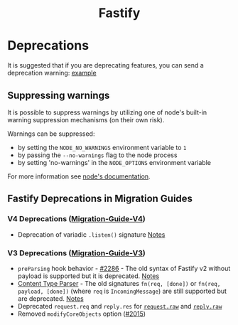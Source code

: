 <h1 align="center">Fastify</h1>

# Deprecations

It is suggested that if you are deprecating features, 
you can send a deprecation warning: 
[example](https://github.com/fastify/process-warning/blob/master/examples/example.js)
## Suppressing warnings

It is possible to suppress warnings by utilizing one of node's built-in 
warning suppression mechanisms (on their own risk).

Warnings can be suppressed:

- by setting the `NODE_NO_WARNINGS` environment variable to `1`
- by passing the `--no-warnings` flag to the node process
- by setting 'no-warnings' in the `NODE_OPTIONS` environment variable

For more information see 
[node's documentation](https://nodejs.org/api/cli.html).

## Fastify Deprecations in Migration Guides

### V4 Deprecations ([Migration-Guide-V4](Migration-Guide-V34.md))
 - Deprecation of variadic `.listen()` signature [Notes](Migration-Guide-V4.md#deprecation-of-variadic-listen-signature)


### V3 Deprecations ([Migration-Guide-V3](Migration-Guide-V3.md))
 - `preParsing` hook behavior - 
 [#2286](https://github.com/fastify/fastify/pull/2286) - The old syntax
of Fastify v2 without payload is supported but it is deprecated.
[Notes](Migration-Guide-V3.md#changed-preparsing-hook-behavior-2286)
 - [Content Type Parser](../Reference/ContentTypeParser.md) - The old
 signatures `fn(req, [done])` or `fn(req, payload, [done])` (where `req`
 is `IncomingMessage`) are still supported but are deprecated. 
 [Notes](Migration-Guide-V3.md#changed-content-type-parser-syntax-2286)
- Deprecated `request.req` and `reply.res` for
  [`request.raw`](../Reference/Request.md) and
  [`reply.raw`](../Reference/Reply.md)
- Removed `modifyCoreObjects` option
  ([#2015](https://github.com/fastify/fastify/pull/2015))
